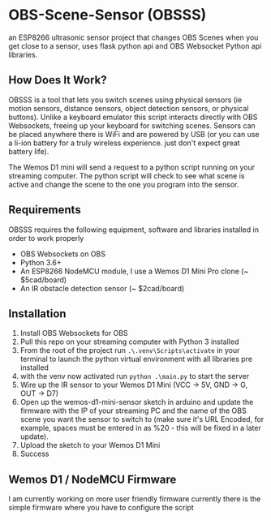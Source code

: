 # OBS-Scene-Sensor (OBSSS)
an ESP8266 ultrasonic sensor project that changes OBS Scenes when you get close to a sensor, uses flask python api and OBS Websocket Python api libraries.

## How Does It Work?
OBSSS is a tool that lets you switch scenes using physical sensors (ie motion sensors, distance sensors, object detection sensors, or physical buttons). Unlike a keyboard emulator this script interacts directly with OBS Websockets, freeing up your keyboard for switching scenes. Sensors can be placed anywhere there is WiFi and are powered by USB (or you can use a li-ion battery for a truly wireless experience. just don't expect great battery life).

The Wemos D1 mini will send a request to a python script running on your streaming computer. The python script will check to see what scene is active and change the scene to the one you program into the sensor. 

## Requirements
OBSSS requires the following equipment, software and libraries installed in order to work properly
+ OBS Websockets on OBS
+ Python 3.6+ 
+ An ESP8266 NodeMCU module, I use a Wemos D1 Mini Pro clone (~ $5cad/board)
+ An IR obstacle detection sensor (~ $2cad/board)

## Installation
1. Install OBS Websockets for OBS
2. Pull this repo on your streaming computer with Python 3 installed
3. From the root of the project run `.\.venv\Scripts\activate` in your terminal to launch the python virtual environment with all libraries pre installed
4. with the venv now activated run `python .\main.py` to start the server
5. Wire up the IR sensor to your Wemos D1 Mini (VCC -> 5V, GND -> G, OUT -> D7)
6. Open up the wemos-d1-mini-sensor sketch in arduino and update the firmware with the IP of your streaming PC and the name of the OBS scene you want the sensor to switch to (make sure it's URL Encoded, for example, spaces must be entered in as %20 - this will be fixed in a later update).
7. Upload the sketch to your Wemos D1 Mini
8. Success

## Wemos D1 / NodeMCU Firmware
I am currently working on more user friendly firmware currently there is the simple firmware where you have to configure the script
